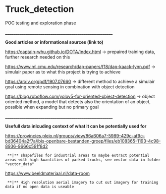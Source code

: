# Truck_detection
POC testing and exploration phase

**____________________________________________________**

**Good articles or informational sources (link to)**



https://captain-whu.github.io/DOTA/index.html -> prepaired training data, further research needed on this

https://www.ml.cmu.edu/research/dap-papers/f18/dap-kaack-lynn.pdf -> simulair paper as to what this project is trying to achieve

https://arxiv.org/pdf/1907.07660 -> different method to achieve a simulair goal using remote sensing in combination with object detection

https://blog.roboflow.com/yolov5-for-oriented-object-detection -> object oriented method, a model that detects also the orientation of an object, possible when expanding but no primary goal







**____________________________________________________**

**Usefull data inlcuding context of what it can be potentially used for**

https://provincies.pleio.nl/groups/view/86a606a7-5989-429c-af9c-bd36404a2f7a/ibis-openbare-bestanden-groep/files/eb108365-1193-4c98-8936-9666c591f8d2

     **|** shapefiles for industrial areas to maybe extract potential areas with high kwantities of parked trucks, see vector data in folder "vector_data"
  

https://www.beeldmateriaal.nl/data-room

     **|** High resolution aerial imagery to cut out imagery for training data if no open data is useable
  


